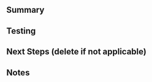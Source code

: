 ## Summary
<!-- Start this section with a message that says what issue this PR is associated with (e.g. Closes #44). Summarize the new features you implemented. If you wrote frontend code, you should include screenshots of the UI to help explain your features. -->



## Testing
<!-- Summarize what testing you did including manual or unit testing. Include all the edge cases that you tested and make sure a reviewer can replicate them. Also include instructions on how a reviewer can test the code themselves. -->


## Next Steps (delete if not applicable)

<!-- If this is part of a multi-PR change, please describe what changes you plan on addressing in future PRs. -->


## Notes
<!-- Anything additional that you think others should know about (e.g. implementation decisions) -->
